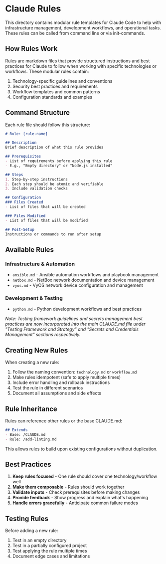 # Claude Rules

This directory contains modular rule templates for Claude Code to help with infrastructure management, development workflows, and operational tasks. These rules can be called from command line or via init-commands.

## How Rules Work

Rules are markdown files that provide structured instructions and best practices for Claude to follow when working with specific technologies or workflows. These modular rules contain:

1. Technology-specific guidelines and conventions
2. Security best practices and requirements
3. Workflow templates and common patterns
4. Configuration standards and examples

## Command Structure

Each rule file should follow this structure:

```markdown
# Rule: [rule-name]

## Description
Brief description of what this rule provides

## Prerequisites
- List of requirements before applying this rule
- E.g., "Empty directory" or "Node.js installed"

## Steps
1. Step-by-step instructions
2. Each step should be atomic and verifiable
3. Include validation checks

## Configuration
### Files Created
- List of files that will be created

### Files Modified  
- List of files that will be modified

## Post-Setup
Instructions or commands to run after setup
```

## Available Rules

### Infrastructure & Automation
- `ansible.md` - Ansible automation workflows and playbook management
- `netbox.md` - NetBox network documentation and device management
- `vyos.md` - VyOS network device configuration and management

### Development & Testing
- `python.md` - Python development workflows and best practices

*Note: Testing framework guidelines and secrets management best practices are now incorporated into the main CLAUDE.md file under "Testing Framework and Strategy" and "Secrets and Credentials Management" sections respectively.*

## Creating New Rules

When creating a new rule:

1. Follow the naming convention: `technology.md` or `workflow.md`
2. Make rules idempotent (safe to apply multiple times)
3. Include error handling and rollback instructions
4. Test the rule in different scenarios
5. Document all assumptions and side effects

## Rule Inheritance

Rules can reference other rules or the base CLAUDE.md:

```markdown
## Extends
- Base: /CLAUDE.md
- Rule: /add-linting.md
```

This allows rules to build upon existing configurations without duplication.

## Best Practices

1. **Keep rules focused** - One rule should cover one technology/workflow well
2. **Make them composable** - Rules should work together
3. **Validate inputs** - Check prerequisites before making changes
4. **Provide feedback** - Show progress and explain what's happening
5. **Handle errors gracefully** - Anticipate common failure modes

## Testing Rules

Before adding a new rule:

1. Test in an empty directory
2. Test in a partially configured project
3. Test applying the rule multiple times
4. Document edge cases and limitations